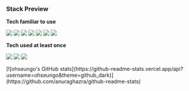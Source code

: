 ### Stack Preview
**Tech familiar to use**
<p>
  <img src="https://img.shields.io/badge/HTML5-E34F26?style=flat-square&logo=HTML5&logoColor=white"/>
  <img src="https://img.shields.io/badge/JavaScript-F7DF1E?style=flat-square&logo=JavaScript&logoColor=white"/>
  <img src="https://img.shields.io/badge/TypeScript-3178C6?style=flat-square&logo=TypeScript&logoColor=white"/>
  <img src="https://img.shields.io/badge/React-61DAFB?style=flat-square&logo=React&logoColor=white"/>
  <img src="https://img.shields.io/badge/Next.js-000000?style=flat-square&logo=Next.js&logoColor=white"/>

  <img src="https://img.shields.io/badge/Redux-764ABC?style=flat-square&logo=Redux&logoColor=white"/>
  <img src="https://img.shields.io/badge/Java-007396?style=flat-square&logo=Java&logoColor=white"/>
</p>

**Tech used at least once**
<p>
  <img src="https://img.shields.io/badge/SpringBoot-6DB33F?style=flat-square&logo=SpringBoot&logoColor=white"/>
  <img src="https://img.shields.io/badge/Microsoft Azure-0078D4?style=flat-square&logo=Microsoft Azure&logoColor=white"/>
  <img src="https://img.shields.io/badge/Flutter-02569B?style=flat-square&logo=Flutter&logoColor=white"/>
</p>
<div>
[![ohseungo's GitHub stats](https://github-readme-stats.vercel.app/api?username=ohseungo&theme=github_dark)](https://github.com/anuraghazra/github-readme-stats)
</div>
